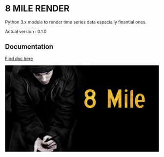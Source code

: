 # 8 MILE RENDER

Python 3.x module to render time series data espacially finantial ones.

Actual version : 0.1.0

## Documentation

[Find doc here](https://theophane-droid.github.io/8miles-render/)

![](img/8mile.jpg)
